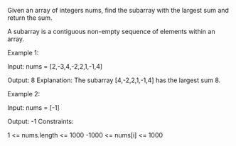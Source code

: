 Given an array of integers nums, find the subarray with the largest sum and return the sum.

A subarray is a contiguous non-empty sequence of elements within an array.

Example 1:

Input: nums = [2,-3,4,-2,2,1,-1,4]

Output: 8
Explanation: The subarray [4,-2,2,1,-1,4] has the largest sum 8.

Example 2:

Input: nums = [-1]

Output: -1
Constraints:

1 <= nums.length <= 1000
-1000 <= nums[i] <= 1000
